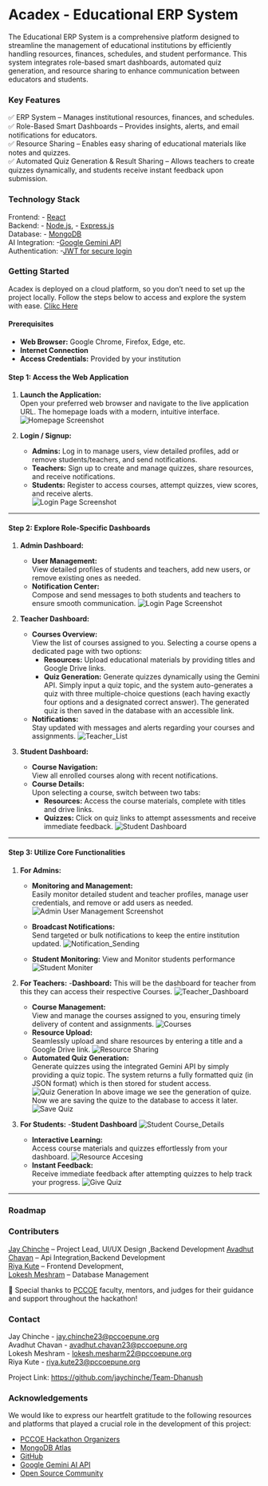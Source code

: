 
# Acadex - Educational ERP System

The Educational ERP System is a comprehensive platform designed to streamline the management of educational institutions by efficiently handling resources, finances, schedules, and student performance. This system integrates role-based smart dashboards, automated quiz generation, and resource sharing to enhance communication between educators and students.

### Key Features 
✅ ERP System – Manages institutional resources, finances, and schedules.   
✅ Role-Based Smart Dashboards – Provides insights, alerts, and email notifications for educators.  
✅ Resource Sharing – Enables easy sharing of educational materials like notes and quizzes.  
✅ Automated Quiz Generation & Result Sharing – Allows teachers to create quizzes dynamically, and students receive instant feedback upon submission.

### Technology Stack
Frontend: - [React](https://react.dev/)  
Backend: - [Node.js](https://nodejs.org/en), - [Express.js](https://expressjs.com/)  
Database: - [MongoDB](https://www.mongodb.com/)  
AI Integration: -[Google Gemini API](https://aistudio.google.com/prompts/new_chat?gad_source=1&gclid=Cj0KCQiA_Yq-BhC9ARIsAA6fbAj49YRwg5jFnOu5w7ohu3PbUBoWTHvdjBd2NAV6RwJQh4Zlli3IlpMaAnLEEALw_wcB)  
Authentication: -[JWT for secure login](https://jwt.io/)


### Getting Started

Acadex is deployed on a cloud platform, so you don’t need to set up the project locally. Follow the steps below to access and explore the system with ease. [Clikc Here](https://hm-0073-dhanush.vercel.app/)

#### Prerequisites
- **Web Browser:** Google Chrome, Firefox, Edge, etc.  
- **Internet Connection**  
- **Access Credentials:** Provided by your institution

#### Step 1: Access the Web Application
1. **Launch the Application:**  
   Open your preferred web browser and navigate to the live application URL. The homepage loads with a modern, intuitive interface.
   ![Homepage Screenshot](image/HomePage.jpg)

2. **Login / Signup:**  
   - **Admins:** Log in to manage users, view detailed profiles, add or remove students/teachers, and send notifications.  
   - **Teachers:** Sign up to create and manage quizzes, share resources, and receive notifications.  
   - **Students:** Register to access courses, attempt quizzes, view scores, and receive alerts.  
   ![Login Page Screenshot](image/AdminLogin.jpg)

---

#### Step 2: Explore Role-Specific Dashboards

1. **Admin Dashboard:**  
   - **User Management:**  
     View detailed profiles of students and teachers, add new users, or remove existing ones as needed.
   - **Notification Center:**  
     Compose and send messages to both students and teachers to ensure smooth communication.
     ![Login Page Screenshot](image/Dashboard.jpg)

2. **Teacher Dashboard:**  
   - **Courses Overview:**  
     View the list of courses assigned to you. Selecting a course opens a dedicated page with two options:
     - **Resources:** Upload educational materials by providing titles and Google Drive links.
     - **Quiz Generation:** Generate quizzes dynamically using the Gemini API. Simply input a quiz topic, and the system auto-generates a quiz with three multiple-choice questions (each having exactly four options and a designated correct answer). The generated quiz is then saved in the database with an accessible link.
   - **Notifications:**  
     Stay updated with messages and alerts regarding your courses and assignments.
   ![Teacher_List](image/TeacherDashboard.jpg)

3. **Student Dashboard:**  
   - **Course Navigation:**  
     View all enrolled courses along with recent notifications.
   - **Course Details:**  
     Upon selecting a course, switch between two tabs:
     - **Resources:** Access the course materials, complete with titles and drive links.
     - **Quizzes:** Click on quiz links to attempt assessments and receive immediate feedback.
   ![Student Dashboard](image/CourseList.jpg)

---

#### Step 3: Utilize Core Functionalities

1. **For Admins:**  
   - **Monitoring and Management:**  
     Easily monitor detailed student and teacher profiles, manage user credentials, and remove or add users as needed.
       ![Admin User Management Screenshot](image/AddTeacher.jpg)
   - **Broadcast Notifications:**  
     Send targeted or bulk notifications to keep the entire institution updated.
   ![Notification_Sending](image/SendNotification.jpg)

   - **Student Monitoring:**
   View and Monitor students performance 
   ![Student Moniter](image/StudentMonitor.jpg)

2. **For Teachers:**
   -**Dashboard:**
   This will be the dashboard for teacher from this they can access their respective Courses.
    ![Teacher_Dashboard](image/TeacherDashboard.jpg)
   - **Course Management:**  
     View and manage the courses assigned to you, ensuring timely delivery of content and assignments.
       ![Courses](image/CourseList.jpg)
   - **Resource Upload:**  
     Seamlessly upload and share resources by entering a title and a Google Drive link.
      ![Resource Sharing](image/AddResource.jpg)
   - **Automated Quiz Generation:**  
     Generate quizzes using the integrated Gemini API by simply providing a quiz topic. The system returns a fully formatted quiz (in JSON format) which is then stored for student access.
     ![Quiz Generation](image/QuiseGeneration.jpg)
      In above image we see the generation of quize. Now we are saving the quize to the database to access it later.
     ![Save Quiz](image/SaveQuize.jpg)


4. **For Students:**
   -**Student Dashboard**
     ![Student Course_Details](image/CourseList.jpg)
   - **Interactive Learning:**  
     Access course materials and quizzes effortlessly from your dashboard.
     ![Resource Accesing](image/CourseList.jpg)
   - **Instant Feedback:**  
     Receive immediate feedback after attempting quizzes to help track your progress.
      ![Give Quiz](image/TakeQuiz.jpg)

   
---


### Roadmap




### Contributers
 [Jay Chinche](https://github.com/jaychinche) – Project Lead,  UI/UX Design  ,Backend Development
 [Avadhut Chavan](https://github.com/AvadhutChavan12) – Api Integration,Backend Development  
 [Riya Kute](https://github.com/KUTERIYAR5) –  Frontend Development,   
 [Lokesh Meshram](https://github.com/LokeshMeshram32) – Database Management

 🔹 Special thanks to [PCCOE](https://github.com/gfgpccoe) faculty, mentors, and judges for their guidance and support throughout the hackathon!
  


### Contact 
Jay Chinche -  jay.chinche23@pccoepune.org  
Avadhut Chavan - avadhut.chavan23@pccoepune.org  
Lokesh Meshram - lokesh.mesharm22@pccoepune.org  
Riya Kute - riya.kute23@pccoepune.org 

Project Link: https://github.com/jaychinche/Team-Dhanush


### Acknowledgements
We would like to express our heartfelt gratitude to the following resources and platforms that played a crucial role in the development of this project:
 - [PCCOE Hackathon Organizers](https://www.pccoepune.com/)
 - [MongoDB Atlas](https://www.mongodb.com/lp/cloud/atlas/try4-reg?utm_source=google&utm_campaign=search_gs_pl_evergreen_atlas_core-high-int_prosp-brand_gic-null_apac-in_ps-all_desktop_eng_lead&utm_term=mongodb%20atlas&utm_medium=cpc_paid_search&utm_ad=e&utm_ad_campaign_id=19617021259&adgroup=173739098353&cq_cmp=19617021259&gad_source=1&gclid=Cj0KCQiA_Yq-BhC9ARIsAA6fbAj62BV5kFJmNvbYomo9o7Zv0iFPf4GMC5pfGDVNUm_FIGY1CnDEGmkaAv_mEALw_wcB)
 - [GitHub](https://github.com/)
 - [ Google Gemini AI API](https://ai.google.dev/)
 - [Open Source Community](https://stackoverflow.blog/2023/11/08/the-product-approach-to-open-source-communities/)

